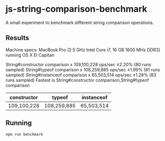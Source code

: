 # js-string-comparison-benchmark
A small experiment to benchmark different string comparison operations.

## Results

Machine specs: MacBook Pro (2.5 GHz Intel Core i7, 16 GB 1600 MHz DDR3) running
OS X El Capitan

String#constructor comparison x 109,100,228 ops/sec ±2.20% (80 runs sampled)
String#typeof comparison x 108,259,885 ops/sec ±1.99% (81 runs sampled)
String#instanceof comparison x 65,503,514 ops/sec ±1.28% (83 runs sampled)
Fastest is String#constructor comparison,String#typeof comparison

| constructor   |  typeof       | instanceof  |
|---------------|---------------|-------------|
| 109,100,228   | 108,259,885   | 65,503,514  |

## Running

```sh
npm run benchmark
```
